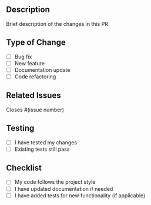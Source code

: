 ## Description
Brief description of the changes in this PR.

## Type of Change
- [ ] Bug fix
- [ ] New feature
- [ ] Documentation update
- [ ] Code refactoring

## Related Issues
Closes #(issue number)

## Testing
- [ ] I have tested my changes
- [ ] Existing tests still pass

## Checklist
- [ ] My code follows the project style
- [ ] I have updated documentation if needed
- [ ] I have added tests for new functionality (if applicable)
